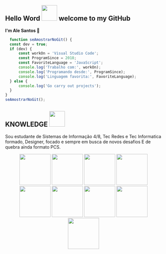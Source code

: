 ## Hello Word <img src="https://lane-seven.s3.us-west-1.amazonaws.com/wp-content/uploads/2021/12/23144218/Spinning-Globe-1200x1200-NO-BACKGROUND.gif" width="50"> welcome to my GitHub 
  **I'm Ale Santos 🖖**

  ``` JAVASCRIPT
    function seAmostrarNoGit() {
    const dev = true;
    if (dev) {
        const workOn = 'Visual Studio Code';
        const ProgramSince = 2018;
        const FavoriteLanguage = 'JavaScript';
        console.log('Trabalho com:', workOn);
        console.log('Programando desde:', ProgramSince);
        console.log('Linguagem favorita:', FavoriteLanguage);
    } else {
        console.log('Go carry out projects');
    }
}
seAmostrarNoGit();
  ```
## KNOWLEDGE <img src="https://camo.githubusercontent.com/db3170a222359c552da8b1a4308ad234548e5c35555e74902af13f81dad7d23f/68747470733a2f2f6d65646961312e67697068792e636f6d2f6d656469612f517853526d55657137525549484c784144632f67697068792e676966" width="50">
Sou estudante de Sistemas de Informação 4/8, Tec Redes e Tec Informatica formado, Designer, focado e sempre em busca de novos desafios E de quebra ainda formato PCS.

<div align="center">
<img src="https://user-images.githubusercontent.com/74038190/212257468-1e9a91f1-b626-4baa-b15d-5c385dfa7ed2.gif" width="100">
<img src="https://user-images.githubusercontent.com/74038190/212257465-7ce8d493-cac5-494e-982a-5a9deb852c4b.gif" width="100">
<img src="https://github.com/Anmol-Baranwal/Cool-GIFs-For-GitHub/assets/74038190/29fd6286-4e7b-4d6c-818f-c4765d5e39a9" width="100">
<img src="https://github.com/Anmol-Baranwal/Cool-GIFs-For-GitHub/assets/74038190/67f477ed-6624-42da-99f0-1a7b1a16eecb" width="100">
<img src="https://user-images.githubusercontent.com/74038190/212257454-16e3712e-945a-4ca2-b238-408ad0bf87e6.gif" width="100">
<img src="https://user-images.githubusercontent.com/74038190/212257460-738ff738-247f-4445-a718-cdd0ca76e2db.gif" width="100">
<img src="https://user-images.githubusercontent.com/74038190/212257467-871d32b7-e401-42e8-a166-fcfd7baa4c6b.gif" width="100">
<img src="https://user-images.githubusercontent.com/74038190/212280805-9bcb336b-8c55-46a8-abf8-ff286ab55472.gif" width="100">
 <img src="" width="100">
</div>

<!-- 
## CURIOSITIES ##

- 🔭 I’m currently working on ...
- 🌱 I’m currently learning ...
- 👯 I’m looking to collaborate on ...
- 🤔 I’m looking for help with ...
- 💬 Ask me about ...
- 📫 How to reach me: ...
- 😄 Pronouns: ...
- ⚡ Fun fact: ...


https://github.com/Anmol-Baranwal/Cool-GIFs-For-GitHub?tab=readme-ov-file
-->

